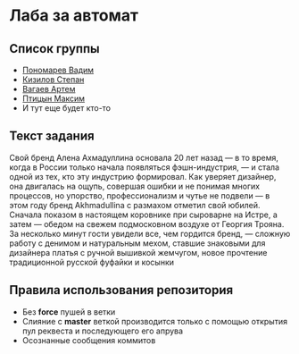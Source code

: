 # Лаба за автомат
## Список группы
- [Пономарев Вадим](https://github.com/VxDxK)
- [Кизилов Степан](https://github.com/AwFaGi)
- [Вагаев Артем](https://github.com/X1ebuchek)
- [Птицын Максим](https://github.com/Kyoto67) 
- И тут еще будет кто-то
## Текст задания
Свой бренд Алена Ахмадуллина основала 20 лет назад — в то время,
когда в России только начала появляться фэшн-индустрия, — и стала 
одной из тех, кто эту индустрию формировал. Как уверяет дизайнер,
она двигалась на ощупь, совершая ошибки и не понимая многих процессов, 
но упорство, профессионализм и чутье не подвели — в этом году бренд Akhmadullina с 
размахом отметил свой юбилей. Сначала показом в настоящем коровнике при сыроварне на Истре, 
а затем — обедом на свежем подмосковном воздухе от Георгия Трояна. 
За несколько минут гости увидели все, чем гордится бренд, — сложную работу с денимом и 
натуральным мехом, ставшие знаковыми для дизайнера платья с ручной вышивкой жемчугом, 
новое прочтение традиционной русской фуфайки и косынки

## Правила использования репозитория
- Без **force** пушей в ветки
- Слияние с **master** веткой производится только с помощью открытия пул реквеста и последующего его апрува
- Осознанные сообщения коммитов
